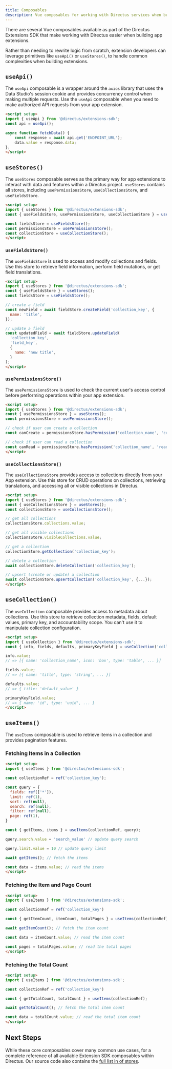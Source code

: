 ```yaml
---
title: Composables
description: Vue composables for working with Directus services when building extensions.
---
```


There are several Vue composables available as part of the Directus Extensions SDK that make working with Directus easier when building app extensions.

Rather than needing to rewrite logic from scratch, extension developers can leverage primitives like `useApi()` or `useStores()`, to handle common complexities when building extensions.

## `useApi()`

The `useApi` composable is a wrapper around the `axios` library that uses the Data Studio's session cookie and provides concurrency
control when making multiple requests. Use the `useApi` composable when you need to make authorized API requests from your app extension.

```html
<script setup>
import { useApi } from '@directus/extensions-sdk';
const api = useApi();

async function fetchData() {
    const response = await api.get('ENDPOINT_URL');
    data.value = response.data;
};
</script>
```

## `useStores()`

The `useStores` composable serves as the primary way for app extensions to interact with data and features within a Directus project. `useStores` contains all stores, including `usePermissionsStore`, `useCollectionsStore`, and `useFieldsStore`.

```html
<script setup>
import { useStores } from '@directus/extensions-sdk';
const { useFieldsStore, usePermissionsStore, useCollectionStore } = useStores();

const fieldsStore = useFieldsStore();
const permissionsStore = usePermissionsStore();
const collectionStore = useCollectionStore();
</script>
```

### `useFieldsStore()`

The `useFieldsStore` is used to access and modify collections and fields. Use this store to retrieve field information, perform field mutations, or get field translations.

```html
<script setup>
import { useStores } from '@directus/extensions-sdk';
const { useFieldsStore } = useStores();
const fieldsStore = useFieldsStore();

// create a field
const newField = await fieldStore.createField('collection_key', {
  name: 'title',
});

// update a field
const updatedField = await fieldStore.updateField(
  'collection_key',
  'field_key',
  {
    name: 'new title',
  }
);
</script>
```

### `usePermissionsStore()`

The `usePermissionsStore` is used to check the current user's access control before performing operations within your app extension.

```html
<script setup>
import { useStores } from '@directus/extensions-sdk';
const { usePermissionsStore } = useStores();
const permissionsStore = usePermissionsStore();

// check if user can create a collection
const canCreate = permissionsStore.hasPermission('collection_name', 'create');

// check if user can read a collection
const canRead = permissionsStore.hasPermission('collection_name', 'read');
</script>
```

### `useCollectionsStore()`

The `useCollectionsStore` provides access to collections directly from your App extension. Use this store for CRUD operations on collections, retrieving translations, and accessing all or visible collections in Directus.

```html
<script setup>
import { useStores } from '@directus/extensions-sdk';
const { useCollectionsStore } = useStores();
const collectionsStore = useCollectionsStore();

// get all collections
collectionsStore.collections.value;

// get all visible collections
collectionsStore.visibleCollections.value;

// get a collection
collectionStore.getCollection('collection_key');

// delete a collection
await collectionStore.deleteCollection('collection_key');

// upsert (create or update) a collection
await collectionStore.upsertCollection('collection_key', {...});
</script>
```

## `useCollection()`

The `useCollection` composable provides access to metadata about collections. Use this store to retrieve collection metadata, fields, default values, primary key, and accountability scope. You can't use it to manipulate collection configuration.

```html
<script setup>
import { useCollection } from '@directus/extensions-sdk';
const { info, fields, defaults, primaryKeyField } = useCollection('collection_name');

info.value;
// => [{ name: 'collection_name', icon: 'box', type: 'table', ... }]

fields.value;
// => [{ name: 'title', type: 'string', ... }]

defaults.value;
// => { title: 'default_value' }

primaryKeyField.value;
// => { name: 'id', type: 'uuid', ... }
</script>
```

## `useItems()`

The `useItems` composable is used to retrieve items in a collection and provides pagination features.

### Fetching Items in a Collection

```html
<script setup>
import { useItems } from '@directus/extensions-sdk';

const collectionRef = ref('collection_key');

const query = {
  fields: ref(['*']),
  limit: ref(1),
  sort: ref(null),
  search: ref(null),
  filter: ref(null),
  page: ref(1),
}

const { getItems, items } = useItems(collectionRef, query);

query.search.value = 'search_value' // update query search

query.limit.value = 10 // update query limit

await getItems(); // fetch the items

const data = items.value; // read the items
</script>
```

### Fetching the Item and Page Count

```html
<script setup>
import { useItems } from '@directus/extensions-sdk';

const collectionRef = ref('collection_key')

const { getItemCount, itemCount, totalPages } = useItems(collectionRef);

await getItemCount(); // fetch the item count

const data = itemCount.value; // read the item count

const pages = totalPages.value; // read the total pages
</script>
```

### Fetching the Total Count

```html
<script setup>
import { useItems } from '@directus/extensions-sdk';

const collectionRef = ref('collection_key')

const { getTotalCount, totalCount } = useItems(collectionRef);

await getTotalCount(); // fetch the total item count

const data = totalCount.value; // read the total item count
</script>
```

## Next Steps

While these core composables cover many common use cases, for a complete reference of all available Extension SDK
composables within Directus. Our source code also contains the [full list in of stores](https://github.com/directus/directus/blob/main/app/src/composables/use-system.ts).
